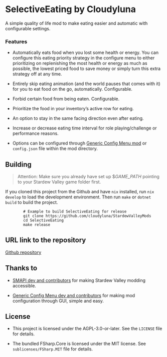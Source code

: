 # SelectiveEating by Cloudyluna

A simple quality of life mod to make eating easier and automatic with
configurable settings.

### Features

- Automatically eats food when you lost some health or energy. You can
  configure this eating priority strategy in the configure menu to
  either prioritizing on replenishing the most health or energy as much
  as possible, the lowest priced food to save money or simply turn this
  extra strategy off at any time.

- Entirely skip eating animation (and the world pauses that comes with
  it) for you to eat food on the go, automatically. Configurable.

- Forbid certain food from being eaten. Configurable.

- Prioritize the food in your inventory’s active row for eating.

- An option to stay in the same facing direction even after eating.

- Increase or decrease eating time interval for role playing/challenge
  or performance reasons.

- Options can be configured through [Generic Config Menu
  mod](https://www.nexusmods.com/stardewvalley/mods/5098) or
  `config.json` file within the mod directory.

## Building

> Attention: Make sure you already have set up $*GAME_PATH* pointing to
> your Stardew Valley game folder first.

If you cloned this project from the Github and have `nix` installed, run
`nix develop` to load the development environment. Then run `make` or
`dotnet build` to build the project.

            # Example to build SelectiveEating for release
            git clone https://github.com/cloudyluna/StardewValleyMods
            cd SelectiveEating
            make release

## URL link to the repository

[Github
repository](https://github.com/cloudyluna/StardewValleyMods/tree/main/SelectiveEating)

## Thanks to

- [SMAPI dev and contributors](https://github.com/Pathoschild/SMAPI) for
  making Stardew Valley modding accessible.

- [Generic Config Menu dev and
  contributors](https://www.nexusmods.com/stardewvalley/mods/5098) for
  making mod configuration through GUI, simple and easy.

## License

- This project is licensed under the AGPL-3.0-or-later. See the
  `LICENSE` file for details.

- The bundled FSharp.Core is licensed under the MIT license. See
  `sublicenses/FSharp.MIT` file for details.
